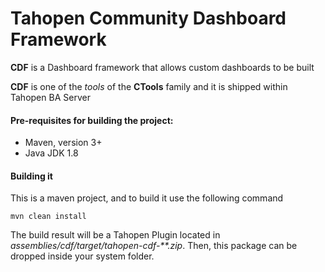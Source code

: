 # Tahopen Community Dashboard Framework

**CDF** is a Dashboard framework that allows custom dashboards to be built

**CDF** is one of the _tools_ of the **CTools** family and it is shipped within Tahopen BA Server

#### Pre-requisites for building the project:
* Maven, version 3+
* Java JDK 1.8

#### Building it

This is a maven project, and to build it use the following command
```
mvn clean install
```
The build result will be a Tahopen Plugin located in *assemblies/cdf/target/tahopen-cdf-**.zip*. Then, this package can be dropped inside your system folder.
